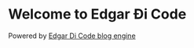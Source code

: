 # Welcome to Edgar Đi Code
Powered by [Edgar Di Code blog engine](https://github.com/trtuancs/blog)
